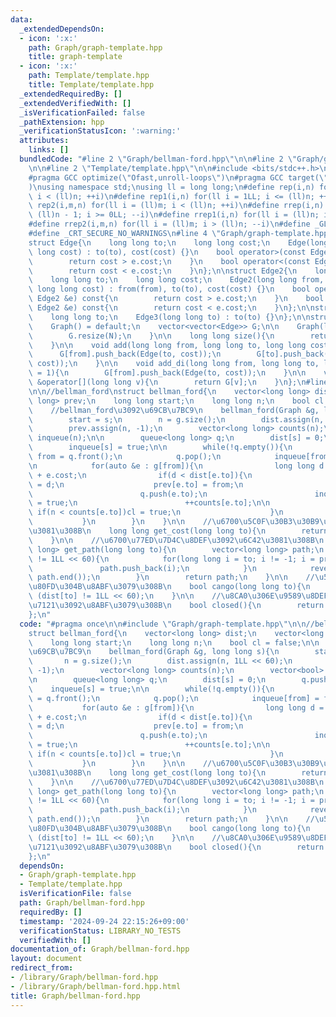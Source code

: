 ```yaml
---
data:
  _extendedDependsOn:
  - icon: ':x:'
    path: Graph/graph-template.hpp
    title: graph-template
  - icon: ':x:'
    path: Template/template.hpp
    title: Template/template.hpp
  _extendedRequiredBy: []
  _extendedVerifiedWith: []
  _isVerificationFailed: false
  _pathExtension: hpp
  _verificationStatusIcon: ':warning:'
  attributes:
    links: []
  bundledCode: "#line 2 \"Graph/bellman-ford.hpp\"\n\n#line 2 \"Graph/graph-template.hpp\"\
    \n\n#line 2 \"Template/template.hpp\"\n\n#include <bits/stdc++.h>\n#include <atcoder/all>\n\
    #pragma GCC optimize(\"Ofast,unroll-loops\")\n#pragma GCC target(\"sse,sse2,sse3,ssse3,sse4,popcnt,abm,mmx,avx,avx2,tune=native\"\
    )\nusing namespace std;\nusing ll = long long;\n#define rep(i,n) for(ll i = 0LL;\
    \ i < (ll)n; ++i)\n#define rep1(i,n) for(ll i = 1LL; i <= (ll)n; ++i)\n#define\
    \ rep2(i,m,n) for(ll i = (ll)m; i < (ll)n; ++i)\n#define rrep(i,n) for(ll i =\
    \ (ll)n - 1; i >= 0LL; --i)\n#define rrep1(i,n) for(ll i = (ll)n; i > 0LL; --i)\n\
    #define rrep2(i,m,n) for(ll i = (ll)m; i > (ll)n; --i)\n#define _GLIBCXX_DEBUG\n\
    #define _CRT_SECURE_NO_WARNINGS\n#line 4 \"Graph/graph-template.hpp\"\n\n//graph_template\n\
    struct Edge{\n    long long to;\n    long long cost;\n    Edge(long long to, long\
    \ long cost) : to(to), cost(cost) {}\n    bool operator>(const Edge &e) const{\n\
    \        return cost > e.cost;\n    }\n    bool operator<(const Edge &e) const{\n\
    \        return cost < e.cost;\n    }\n};\n\nstruct Edge2{\n    long long from;\n\
    \    long long to;\n    long long cost;\n    Edge2(long long from, long long to,\
    \ long long cost) : from(from), to(to), cost(cost) {}\n    bool operator>(const\
    \ Edge2 &e) const{\n        return cost > e.cost;\n    }\n    bool operator<(const\
    \ Edge2 &e) const{\n        return cost < e.cost;\n    }\n};\n\nstruct Edge3 {\n\
    \    long long to;\n    Edge3(long long to) : to(to) {}\n};\n\nstruct Graph{\n\
    \    Graph() = default;\n    vector<vector<Edge>> G;\n\n    Graph(long long N){\n\
    \        G.resize(N);\n    }\n\n    long long size(){\n        return G.size();\n\
    \    }\n\n    void add(long long from, long long to, long long cost = 1){\n  \
    \      G[from].push_back(Edge(to, cost));\n        G[to].push_back(Edge(from,\
    \ cost));\n    }\n\n    void add_di(long long from, long long to, long long cost\
    \ = 1){\n        G[from].push_back(Edge(to, cost));\n    }\n\n    vector<Edge>\
    \ &operator[](long long v){\n        return G[v];\n    }\n};\n#line 4 \"Graph/bellman-ford.hpp\"\
    \n\n//bellman_ford\nstruct bellman_ford{\n    vector<long long> dist;\n    vector<long\
    \ long> prev;\n    long long start;\n    long long n;\n    bool cl = false;\n\n\
    \    //bellman_ford\u3092\u69CB\u7BC9\n    bellman_ford(Graph &g, long long s){\n\
    \        start = s;\n        n = g.size();\n        dist.assign(n, 1LL << 60);\n\
    \        prev.assign(n, -1);\n        vector<long long> counts(n);\n        vector<bool>\
    \ inqueue(n);\n\n        queue<long long> q;\n        dist[s] = 0;\n        q.push(s);\n\
    \        inqueue[s] = true;\n\n        while(!q.empty()){\n            long long\
    \ from = q.front();\n            q.pop();\n            inqueue[from] = false;\n\
    \n            for(auto &e : g[from]){\n                long long d = dist[from]\
    \ + e.cost;\n                if(d < dist[e.to]){\n                    dist[e.to]\
    \ = d;\n                    prev[e.to] = from;\n                    if(!inqueue[e.to]){\n\
    \                        q.push(e.to);\n                        inqueue[e.to]\
    \ = true;\n                        ++counts[e.to];\n\n                       \
    \ if(n < counts[e.to])cl = true;\n                    }\n                }\n \
    \           }\n        }\n    }\n\n    //\u6700\u5C0F\u30B3\u30B9\u30C8\u3092\u6C42\
    \u3081\u308B\n    long long get_cost(long long to){\n        return dist[to];\n\
    \    }\n\n    //\u6700\u77ED\u7D4C\u8DEF\u3092\u6C42\u3081\u308B\n    vector<long\
    \ long> get_path(long long to){\n        vector<long long> path;\n        if(dist[to]\
    \ != 1LL << 60){\n            for(long long i = to; i != -1; i = prev[i]){\n \
    \               path.push_back(i);\n            }\n            reverse(path.begin(),\
    \ path.end());\n        }\n        return path;\n    }\n\n    //\u5230\u9054\u53EF\
    \u80FD\u304B\u8ABF\u3079\u308B\n    bool cango(long long to){\n        return\
    \ (dist[to] != 1LL << 60);\n    }\n\n    //\u8CA0\u306E\u9589\u8DEF\u306E\u6709\
    \u7121\u3092\u8ABF\u3079\u308B\n    bool closed(){\n        return cl;\n    }\n\
    };\n"
  code: "#pragma once\n\n#include \"Graph/graph-template.hpp\"\n\n//bellman_ford\n\
    struct bellman_ford{\n    vector<long long> dist;\n    vector<long long> prev;\n\
    \    long long start;\n    long long n;\n    bool cl = false;\n\n    //bellman_ford\u3092\
    \u69CB\u7BC9\n    bellman_ford(Graph &g, long long s){\n        start = s;\n \
    \       n = g.size();\n        dist.assign(n, 1LL << 60);\n        prev.assign(n,\
    \ -1);\n        vector<long long> counts(n);\n        vector<bool> inqueue(n);\n\
    \n        queue<long long> q;\n        dist[s] = 0;\n        q.push(s);\n    \
    \    inqueue[s] = true;\n\n        while(!q.empty()){\n            long long from\
    \ = q.front();\n            q.pop();\n            inqueue[from] = false;\n\n \
    \           for(auto &e : g[from]){\n                long long d = dist[from]\
    \ + e.cost;\n                if(d < dist[e.to]){\n                    dist[e.to]\
    \ = d;\n                    prev[e.to] = from;\n                    if(!inqueue[e.to]){\n\
    \                        q.push(e.to);\n                        inqueue[e.to]\
    \ = true;\n                        ++counts[e.to];\n\n                       \
    \ if(n < counts[e.to])cl = true;\n                    }\n                }\n \
    \           }\n        }\n    }\n\n    //\u6700\u5C0F\u30B3\u30B9\u30C8\u3092\u6C42\
    \u3081\u308B\n    long long get_cost(long long to){\n        return dist[to];\n\
    \    }\n\n    //\u6700\u77ED\u7D4C\u8DEF\u3092\u6C42\u3081\u308B\n    vector<long\
    \ long> get_path(long long to){\n        vector<long long> path;\n        if(dist[to]\
    \ != 1LL << 60){\n            for(long long i = to; i != -1; i = prev[i]){\n \
    \               path.push_back(i);\n            }\n            reverse(path.begin(),\
    \ path.end());\n        }\n        return path;\n    }\n\n    //\u5230\u9054\u53EF\
    \u80FD\u304B\u8ABF\u3079\u308B\n    bool cango(long long to){\n        return\
    \ (dist[to] != 1LL << 60);\n    }\n\n    //\u8CA0\u306E\u9589\u8DEF\u306E\u6709\
    \u7121\u3092\u8ABF\u3079\u308B\n    bool closed(){\n        return cl;\n    }\n\
    };\n"
  dependsOn:
  - Graph/graph-template.hpp
  - Template/template.hpp
  isVerificationFile: false
  path: Graph/bellman-ford.hpp
  requiredBy: []
  timestamp: '2024-09-24 22:15:26+09:00'
  verificationStatus: LIBRARY_NO_TESTS
  verifiedWith: []
documentation_of: Graph/bellman-ford.hpp
layout: document
redirect_from:
- /library/Graph/bellman-ford.hpp
- /library/Graph/bellman-ford.hpp.html
title: Graph/bellman-ford.hpp
---
```

